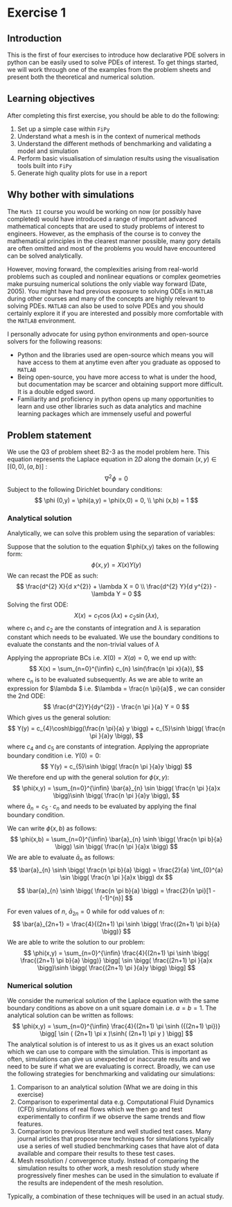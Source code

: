 # Exercise 1

## Introduction

This is the first of four exercises to introduce how declarative PDE solvers in python can be easily used to solve PDEs of interest. To get things started, we will work through one of the examples from the problem sheets and present both the theoretical and numerical solution. 

## Learning objectives

After completing this first exercise, you should be able to do the following: 

1. Set up a simple case within `FiPy` 
2. Understand what a mesh is in the context of numerical methods
3. Understand the different methods of benchmarking and validating a model and simulation
4. Perform basic visualisation of simulation results using the visualisation tools built into `FiPy` 
5. Generate high quality plots for use in a report 



## Why bother with simulations

The `Math II` course you would be working on now (or possibly have completed) would have introduced a range of important advanced mathematical concepts that are used to study problems of interest to engineers.  However, as the emphasis of the course is to convey the mathematical principles in the clearest manner possible, many gory details are often omitted and most of the problems you would have encountered can be solved analytically. 

However, moving forward, the complexities arising from real-world problems such as coupled and nonlinear equations or complex geometries make pursuing numerical solutions the only viable way forward (Date, 2005). You might have had previous exposure to solving ODEs in `MATLAB` during other courses and many of the concepts are highly relevant to solving PDEs. `MATLAB` can also be used to solve PDEs and you should certainly explore it if you are interested and possibly more comfortable with the `MATLAB` environment. 

I personally advocate for using python environments and open-source solvers for the following reasons: 

- Python and the libraries used are open-source which means you will have access to them at anytime even after you graduate as opposed to `MATLAB` 
- Being open-source, you have more access to what is under the hood, but documentation may be scarcer and obtaining support more difficult. It is a double edged sword. 
- Familiarity and proficiency in python opens up many opportunities to learn and use other libraries such as data analytics and machine learning packages which are immensely useful and powerful

## Problem statement

We use the Q3 of problem sheet B2-3 as the model problem here. This equation represents the Laplace equation in $2D$ along the domain $(x,y) \in [(0,0), (a,b)]$ :
$$
\nabla ^{2} \phi =0 
$$
Subject to the following Dirichlet boundary conditions: 
$$
\phi (0,y) = \phi(a,y) = \phi(x,0) = 0, 
\\
\phi (x,b) = 1
$$

### Analytical solution

Analytically, we can solve this problem using the separation of variables:

Suppose that the solution to the equation $\phi(x,y) takes on the following form: 
$$
\phi(x,y) = X(x)Y(y)
$$
We can recast the PDE as such: 
$$
\frac{d^{2} X}{d x^{2}} + \lambda X = 0 
\\
\frac{d^{2} Y}{d y^{2}} - \lambda Y = 0
$$
Solving the first ODE: 
$$
X(x) = c_{1} \cos(\lambda x) + c_{2}\sin(\lambda x), 
$$
where $c_{1}$ and $c_{2}$ are the constants of integration and $\lambda$ is separation constant which needs to be evaluated. We use the boundary conditions to evaluate the constants and the non-trivial values of $\lambda$  

Applying the appropriate BCs i.e. $X(0) = X(a) = 0$, we end up with: 
$$
X(x) = \sum_{n=0}^{\infin} c_{n} \sin(\frac{n \pi x}{a}),
$$
where $c_{n}$ is to be evaluated subsequently. As we are able to write an expression for $\lambda $ i.e. $\lambda = \frac{n \pi}{a}$ , we can consider the 2nd ODE: 
$$
\frac{d^{2}Y}{dy^{2}} - \frac{n \pi }{a} Y = 0
$$
Which gives us the general solution: 
$$
Y(y) = c_{4}\cosh\bigg(\frac{n \pi}{a} y \bigg) + c_{5}\sinh \bigg( \frac{n \pi }{a}y \bigg),
$$
where $c_{4}$ and $c_{5}$ are constants of integration. Applying the appropriate boundary condition i.e. $Y(0) = 0$:
$$
Y(y) = c_{5}\sinh \bigg( \frac{n \pi }{a}y \bigg)
$$
We therefore end up with the general solution for $\phi(x,y)$: 
$$
\phi(x,y) = \sum_{n=0}^{\infin} \bar{a}_{n} \sin \bigg( \frac{n \pi }{a}x \bigg)\sinh \bigg( \frac{n \pi }{a}y \bigg),
$$
where $\bar{a}_{n} = c_{5} \cdot c_{n}$ and needs to be evaluated by applying the final boundary condition. 

We can write $\phi(x,b)$ as follows: 
$$
\phi(x,b) = \sum_{n=0}^{\infin} \bar{a}_{n} \sinh \bigg( \frac{n \pi b}{a} \bigg) \sin \bigg( \frac{n \pi }{a}x \bigg)
$$
We are able to evaluate $\bar{a}_{n}$ as follows:
$$
\bar{a}_{n} \sinh \bigg( \frac{n \pi b}{a} \bigg) = \frac{2}{a} \int_{0}^{a}  \sin \bigg( \frac{n \pi }{a}x \bigg) dx
$$

$$
\bar{a}_{n} \sinh \bigg( \frac{n \pi b}{a} \bigg) = \frac{2}{n \pi}[1 -(-1)^{n}]
$$

For even values of $n$, $\bar{a}_{2n} = 0$ while for odd values of $n$:
$$
\bar{a}_{2n+1} = \frac{4}{(2n+1) \pi  \sinh \bigg( \frac{(2n+1) \pi b}{a} \bigg)}
$$
We are able to write the solution to our problem: 
$$
\phi(x,y) = \sum_{n=0}^{\infin} \frac{4}{(2n+1) \pi  \sinh \bigg( \frac{(2n+1) \pi b}{a} \bigg)} \bigg[ \sin \bigg( \frac{(2n+1) \pi }{a}x \bigg)\sinh \bigg( \frac{(2n+1) \pi }{a}y \bigg) \bigg]
$$

### Numerical solution

We consider the numerical solution of the Laplace equation with the same boundary conditions as above on a unit square domain i.e. $a = b = 1$. The analytical solution can be written as follows: 
$$
\phi(x,y) = \sum_{n=0}^{\infin} \frac{4}{(2n+1) \pi  \sinh ({(2n+1) \pi})} \bigg[ \sin ( (2n+1) \pi x )\sinh( (2n+1) \pi y ) \bigg]
$$
The analytical solution is of interest to us as it gives us an exact solution which we can use to compare with the simulation. This is important as often, simulations can give us unexpected or inaccurate results and we need to be sure if what we are evaluating is correct. Broadly, we can use the following strategies for benchmarking and validating our simulations: 

1. Comparison to an analytical solution (What we are doing in this exercise)
2. Comparison to experimental data e.g. Computational Fluid Dynamics (CFD) simulations of real flows which we then go and test experimentally to confirm if we observe the same trends and flow features. 
3. Comparison to previous literature and well studied test cases. Many journal articles that propose new techniques for simulations typically use a series of well studied benchmarking cases that have alot of data available and compare their results to these test cases. 
4. Mesh resolution / convergence study. Instead of comparing the simulation results to other work, a mesh resolution study  where progressively finer meshes can be used in the simulation to evaluate if the results are independent of the mesh resolution. 

Typically, a combination of these techniques will be used in an actual study. 

